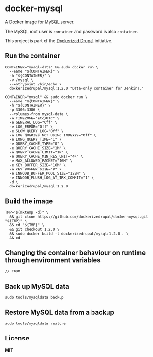 # docker-mysql

A Docker image for [MySQL](http://www.mysql.com/) server.

The MySQL root user is `container` and password is also `container`.

This project is part of the [Dockerized Drupal](https://dockerizedrupal.com/) initiative.

## Run the container

    CONTAINER="mysql-data" && sudo docker run \
      --name "${CONTAINER}" \
      -h "${CONTAINER}" \
      -v /mysql \
      --entrypoint /bin/echo \
      dockerizedrupal/mysql:1.2.0 "Data-only container for Jenkins."

    CONTAINER="mysql" && sudo docker run \
      --name "${CONTAINER}" \
      -h "${CONTAINER}" \
      -p 3306:3306 \
      --volumes-from mysql-data \
      -e TIMEZONE="Etc/UTC" \
      -e GENERAL_LOG="Off" \
      -e LOG_ERROR="Off" \
      -e SLOW_QUERY_LOG="Off" \
      -e LOG_QUERIES_NOT_USING_INDEXES="Off" \
      -e LONG_QUERY_TIME="1" \
      -e QUERY_CACHE_TYPE="0" \
      -e QUERY_CACHE_SIZE="1M" \
      -e QUERY_CACHE_LIMIT="1M" \
      -e QUERY_CACHE_MIN_RES_UNIT="4K" \
      -e MAX_ALLOWED_PACKET="16M" \
      -e KEY_BUFFER_SIZE="16M" \
      -e KEY_BUFFER_SIZE="8" \
      -e INNODB_BUFFER_POOL_SIZE="128M" \
      -e INNODB_FLUSH_LOG_AT_TRX_COMMIT="1" \
      -d \
      dockerizedrupal/mysql:1.2.0

## Build the image

    TMP="$(mktemp -d)" \
      && git clone https://github.com/dockerizedrupal/docker-mysql.git "${TMP}" \
      && cd "${TMP}" \
      && git checkout 1.2.0 \
      && sudo docker build -t dockerizedrupal/mysql:1.2.0 . \
      && cd -

## Changing the container behaviour on runtime through environment variables

    // TODO

## Back up MySQL data

    sudo tools/mysqldata backup

## Restore MySQL data from a backup

    sudo tools/mysqldata restore

## License

**MIT**
